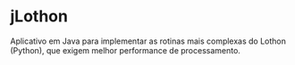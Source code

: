 # jLothon

Aplicativo em Java para implementar as rotinas mais complexas do Lothon (Python), que exigem melhor performance de processamento.
